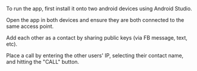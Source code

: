 To run the app, first install it onto two android devices using Android Studio.

Open the app in both devices and ensure they are both connected to the same access point.

Add each other as a contact by sharing public keys (via FB message, text, etc).

Place a call by entering the other users' IP, selecting their contact name, and hitting the "CALL" button.
